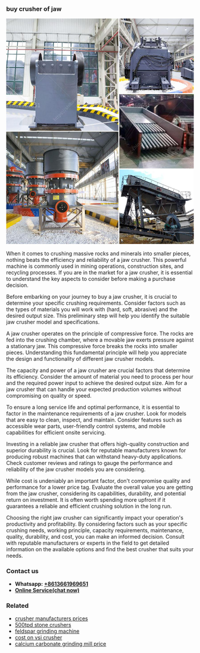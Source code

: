 <h3>buy crusher of jaw</h3><img src='1708309227.jpg' alt=''><p>When it comes to crushing massive rocks and minerals into smaller pieces, nothing beats the efficiency and reliability of a jaw crusher. This powerful machine is commonly used in mining operations, construction sites, and recycling processes. If you are in the market for a jaw crusher, it is essential to understand the key aspects to consider before making a purchase decision.</p><p>Before embarking on your journey to buy a jaw crusher, it is crucial to determine your specific crushing requirements. Consider factors such as the types of materials you will work with (hard, soft, abrasive) and the desired output size. This preliminary step will help you identify the suitable jaw crusher model and specifications.</p><p>A jaw crusher operates on the principle of compressive force. The rocks are fed into the crushing chamber, where a movable jaw exerts pressure against a stationary jaw. This compressive force breaks the rocks into smaller pieces. Understanding this fundamental principle will help you appreciate the design and functionality of different jaw crusher models.</p><p>The capacity and power of a jaw crusher are crucial factors that determine its efficiency. Consider the amount of material you need to process per hour and the required power input to achieve the desired output size. Aim for a jaw crusher that can handle your expected production volumes without compromising on quality or speed.</p><p>To ensure a long service life and optimal performance, it is essential to factor in the maintenance requirements of a jaw crusher. Look for models that are easy to clean, inspect, and maintain. Consider features such as accessible wear parts, user-friendly control systems, and mobile capabilities for efficient onsite servicing.</p><p>Investing in a reliable jaw crusher that offers high-quality construction and superior durability is crucial. Look for reputable manufacturers known for producing robust machines that can withstand heavy-duty applications. Check customer reviews and ratings to gauge the performance and reliability of the jaw crusher models you are considering.</p><p>While cost is undeniably an important factor, don't compromise quality and performance for a lower price tag. Evaluate the overall value you are getting from the jaw crusher, considering its capabilities, durability, and potential return on investment. It is often worth spending more upfront if it guarantees a reliable and efficient crushing solution in the long run.</p><p>Choosing the right jaw crusher can significantly impact your operation's productivity and profitability. By considering factors such as your specific crushing needs, working principle, capacity requirements, maintenance, quality, durability, and cost, you can make an informed decision. Consult with reputable manufacturers or experts in the field to get detailed information on the available options and find the best crusher that suits your needs.</p><h3>Contact us</h3><ul><li><strong>Whatsapp:&nbsp;<a href="https://wa.me/8613661969651">+8613661969651</a></strong></li><li><a href="https://swt.shibang-china.com/?git&amp;zhl&amp;buy crusher of jaw"><strong>Online Service(chat now)</strong></a></li></ul><h3>Related</h3><ul><li><a href='crusher manufacturers prices.md'>crusher manufacturers prices</a></li><li><a href='500tpd stone crushers.md'>500tpd stone crushers</a></li><li><a href='feldspar grinding machine.md'>feldspar grinding machine</a></li><li><a href='cost on vsi crusher.md'>cost on vsi crusher</a></li><li><a href='calcium carbonate grinding mill price.md'>calcium carbonate grinding mill price</a></li></ul>